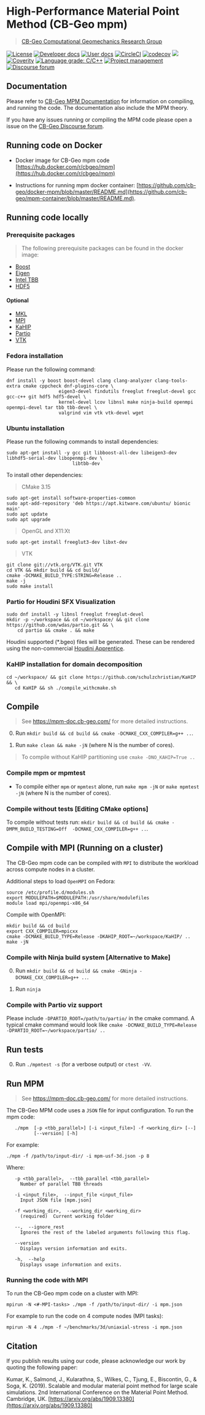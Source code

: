 # High-Performance Material Point Method (CB-Geo mpm)
> [CB-Geo Computational Geomechanics Research Group](https://www.cb-geo.com)

[![License](https://img.shields.io/badge/license-MIT-blue.svg)](https://raw.githubusercontent.com/cb-geo/mpm/develop/license.md)
[![Developer docs](https://img.shields.io/badge/developer-docs-blue.svg)](http://cb-geo.github.io/mpm)
[![User docs](https://img.shields.io/badge/user-docs-blue.svg)](https://mpm.cb-geo.com/)
[![CircleCI](https://circleci.com/gh/cb-geo/mpm.svg?style=svg)](https://circleci.com/gh/cb-geo/mpm)
[![codecov](https://codecov.io/gh/cb-geo/mpm/branch/develop/graph/badge.svg)](https://codecov.io/gh/cb-geo/mpm)
[![](https://img.shields.io/github/issues-raw/cb-geo/mpm.svg)](https://github.com/cb-geo/mpm/issues)
[![Coverity](https://scan.coverity.com/projects/14389/badge.svg)](https://scan.coverity.com/projects/14389/badge.svg)
[![Language grade: C/C++](https://img.shields.io/lgtm/grade/cpp/g/cb-geo/mpm.svg?logo=lgtm&logoWidth=18)](https://lgtm.com/projects/g/cb-geo/mpm/context:cpp)
[![Project management](https://img.shields.io/badge/projects-view-ff69b4.svg)](https://github.com/cb-geo/mpm/projects/)
[![Discourse forum](https://img.shields.io/badge/forum-mpm-blueviolet.svg)](https://forum.cb-geo.com/c/mpm)

## Documentation

Please refer to [CB-Geo MPM Documentation](https://cb-geo.github.io/mpm-doc) for information on compiling, and running the code. The documentation also include the MPM theory.

If you have any issues running or compiling the MPM code please open a issue on the [CB-Geo Discourse forum](https://forum.cb-geo.com/c/mpm). 

## Running code on Docker

* Docker image for CB-Geo mpm code [https://hub.docker.com/r/cbgeo/mpm](https://hub.docker.com/r/cbgeo/mpm)

* Instructions for running mpm docker container: [https://github.com/cb-geo/docker-mpm/blob/master/README.md](https://github.com/cb-geo/mpm-container/blob/master/README.md).

## Running code locally

### Prerequisite packages
> The following prerequisite packages can be found in the docker image:

* [Boost](http://www.boost.org/)
* [Eigen](http://eigen.tuxfamily.org/)
* [Intel TBB](https://www.threadingbuildingblocks.org/)
* [HDF5](https://support.hdfgroup.org/HDF5/)

#### Optional
* [MKL](https://software.intel.com/en-us/mkl)
* [MPI](https://www.open-mpi.org/)
* [KaHIP](https://github.com/schulzchristian/KaHIP)
* [Partio](https://github.com/wdas/partio)
* [VTK](https://www.vtk.org/)

### Fedora installation

Please run the following command:

```shell
dnf install -y boost boost-devel clang clang-analyzer clang-tools-extra cmake cppcheck dnf-plugins-core \
                   eigen3-devel findutils freeglut freeglut-devel gcc gcc-c++ git hdf5 hdf5-devel \
                   kernel-devel lcov libnsl make ninja-build openmpi openmpi-devel tar tbb tbb-devel \
                   valgrind vim vtk vtk-devel wget
```

### Ubuntu installation

Please run the following commands to install dependencies:

```
sudo apt-get install -y gcc git libboost-all-dev libeigen3-dev libhdf5-serial-dev libopenmpi-dev \
                        libtbb-dev

```

To install other dependencies:
> CMake 3.15
```
sudo apt-get install software-properties-common
sudo apt-add-repository 'deb https://apt.kitware.com/ubuntu/ bionic main'
sudo apt update
sudo apt upgrade
```

> OpenGL and X11:Xt
```
sudo apt-get install freeglut3-dev libxt-dev
```

> VTK
```
git clone git://vtk.org/VTK.git VTK
cd VTK && mkdir build && cd build/
cmake -DCMAKE_BUILD_TYPE:STRING=Release ..
make -j
sudo make install
```

### Partio for Houdini SFX Visualization

```shell
sudo dnf install -y libnsl freeglut freeglut-devel
mkdir -p ~/workspace && cd ~/workspace/ && git clone https://github.com/wdas/partio.git && \
    cd partio && cmake . && make
```

Houdini supported (*.bgeo) files will be generated. These can be rendered using the non-commercial [Houdini Apprentice](https://www.sidefx.com/download/).

### KaHIP installation for domain decomposition

```shell
cd ~/workspace/ && git clone https://github.com/schulzchristian/KaHIP && \
   cd KaHIP && sh ./compile_withcmake.sh
```

## Compile
> See https://mpm-doc.cb-geo.com/ for more detailed instructions. 

0. Run `mkdir build && cd build && cmake -DCMAKE_CXX_COMPILER=g++ ..`.

1. Run `make clean && make -jN` (where N is the number of cores).

> To compile without KaHIP partitioning use `cmake -DNO_KAHIP=True ..`

### Compile mpm or mpmtest

* To compile either `mpm` or `mpmtest` alone, run `make mpm -jN` or `make mpmtest -jN` (where N is the number of cores).

### Compile without tests [Editing CMake options]

To compile without tests run: `mkdir build && cd build && cmake -DMPM_BUILD_TESTING=Off  -DCMAKE_CXX_COMPILER=g++ ..`.

## Compile with MPI (Running on a cluster)

The CB-Geo mpm code can be compiled with `MPI` to distribute the workload across compute nodes in a cluster.

Additional steps to load `OpenMPI` on Fedora:

```
source /etc/profile.d/modules.sh
export MODULEPATH=$MODULEPATH:/usr/share/modulefiles
module load mpi/openmpi-x86_64
```

Compile with OpenMPI:

```
mkdir build && cd build 
export CXX_COMPILER=mpicxx
cmake -DCMAKE_BUILD_TYPE=Release -DKAHIP_ROOT=~/workspace/KaHIP/ ..
make -jN
```

### Compile with Ninja build system [Alternative to Make]

0. Run `mkdir build && cd build && cmake -GNinja -DCMAKE_CXX_COMPILER=g++ ..`.

1. Run `ninja`

### Compile with Partio viz support

Please include `-DPARTIO_ROOT=/path/to/partio/` in the cmake command. A typical cmake command would look like `cmake -DCMAKE_BUILD_TYPE=Release -DPARTIO_ROOT=~/workspace/partio/ ..`

## Run tests

0. Run `./mpmtest -s` (for a verbose output) or `ctest -VV`.

## Run MPM
> See https://mpm-doc.cb-geo.com/ for more detailed instructions. 

The CB-Geo MPM code uses a `JSON` file for input configuration. To run the mpm code:

```
   ./mpm  [-p <tbb_parallel>] [-i <input_file>] -f <working_dir> [--]
          [--version] [-h]
```

For example:

```
./mpm -f /path/to/input-dir/ -i mpm-usf-3d.json -p 8
```

Where:

```
   -p <tbb_parallel>,  --tbb_parallel <tbb_parallel>
     Number of parallel TBB threads

   -i <input_file>,  --input_file <input_file>
     Input JSON file [mpm.json]

   -f <working_dir>,  --working_dir <working_dir>
     (required)  Current working folder

   --,  --ignore_rest
     Ignores the rest of the labeled arguments following this flag.

   --version
     Displays version information and exits.

   -h,  --help
     Displays usage information and exits.
```

### Running the code with MPI

To run the CB-Geo mpm code on a cluster with MPI:

```
mpirun -N <#-MPI-tasks> ./mpm -f /path/to/input-dir/ -i mpm.json
```

For example to run the code on 4 compute nodes (MPI tasks):

```
mpirun -N 4 ./mpm -f ~/benchmarks/3d/uniaxial-stress -i mpm.json
```


## Citation

If you publish results using our code, please acknowledge our work by quoting the following paper:

Kumar, K., Salmond, J., Kularathna, S., Wilkes, C., Tjung, E., Biscontin, G., & Soga, K. (2019). Scalable and modular material point method for large scale simulations. 2nd International Conference on the Material Point Method. Cambridge, UK. [https://arxiv.org/abs/1909.13380](https://arxiv.org/abs/1909.13380)
